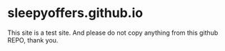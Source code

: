 # sleepyoffers.github.io

This site is a test site. And please do not copy anything from this github REPO, thank you.


